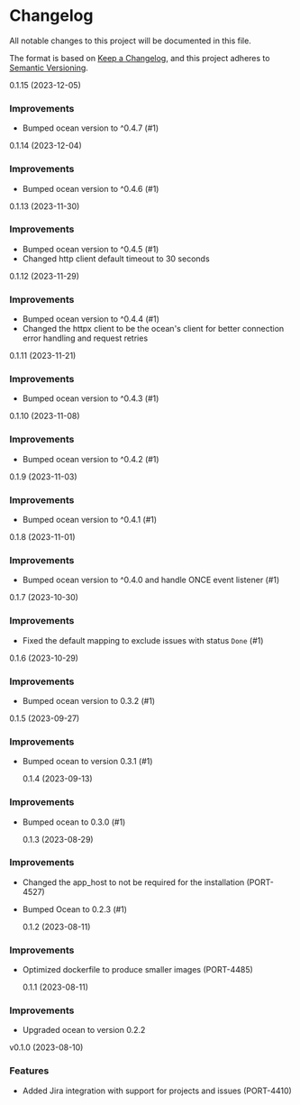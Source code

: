 # Changelog

All notable changes to this project will be documented in this file.

The format is based on [Keep a Changelog](https://keepachangelog.com/en/1.0.0/),
and this project adheres to [Semantic Versioning](https://semver.org/spec/v2.0.0.html).

<!-- towncrier release notes start -->

0.1.15 (2023-12-05)

### Improvements

- Bumped ocean version to ^0.4.7 (#1)


0.1.14 (2023-12-04)

### Improvements

- Bumped ocean version to ^0.4.6 (#1)


0.1.13 (2023-11-30)

### Improvements

- Bumped ocean version to ^0.4.5 (#1)
- Changed http client default timeout to 30 seconds


0.1.12 (2023-11-29)

### Improvements

- Bumped ocean version to ^0.4.4 (#1)
- Changed the httpx client to be the ocean's client for better connection error handling and request retries


0.1.11 (2023-11-21)

### Improvements

- Bumped ocean version to ^0.4.3 (#1)


0.1.10 (2023-11-08)

### Improvements

- Bumped ocean version to ^0.4.2 (#1)


0.1.9 (2023-11-03)

### Improvements

- Bumped ocean version to ^0.4.1 (#1)


0.1.8 (2023-11-01)

### Improvements

- Bumped ocean version to ^0.4.0 and handle ONCE event listener (#1)


0.1.7 (2023-10-30)

### Improvements

- Fixed the default mapping to exclude issues with status `Done` (#1)


0.1.6 (2023-10-29)

### Improvements

- Bumped ocean version to 0.3.2 (#1)


0.1.5 (2023-09-27)

### Improvements

- Bumped ocean to version 0.3.1 (#1)

  0.1.4 (2023-09-13)

### Improvements

- Bumped ocean to 0.3.0 (#1)

  0.1.3 (2023-08-29)

### Improvements

- Changed the app_host to not be required for the installation (PORT-4527)
- Bumped Ocean to 0.2.3 (#1)

  0.1.2 (2023-08-11)

### Improvements

- Optimized dockerfile to produce smaller images (PORT-4485)

  0.1.1 (2023-08-11)

### Improvements

- Upgraded ocean to version 0.2.2

v0.1.0 (2023-08-10)

### Features

- Added Jira integration with support for projects and issues (PORT-4410)
